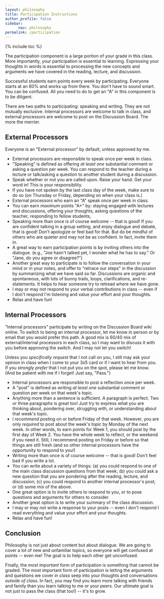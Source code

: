 ```yaml
---
layout: philosophy
title: Participation Instructions
author_profile: false
sidebar: 
      nav: philosophy
permalink: /participation
---
```


{% include toc %}

The participation component is a large portion of your grade in this class. More importantly, your participation is essential to learning. Expressing your thoughts in words is essential to processing the new concepts and arguments we have covered in the reading, lecture, and discussion.

Successful students earn points every week by participating. Everyone starts at an 80% and works up from there. You don't have to sound smart. You can be confused. All you need to do to get an "A" in this component is to be diligent. 

There are two paths to participating: speaking and writing. They are not mutually exclusive. Internal processors are welcome to talk in class, and external processors are welcome to post on the Discussion Board. The more the merrier.

## External Processors

Everyone is an "External processor" by default, unless approved by me. 

- External processors are responsible to speak once per week in class.  
- "Speaking" is defined as offering *at least one* substantial comment or asking a question per week. You can respond to the teacher during a lecture or talk/asking a question to another student during a discussion. 
- Speak whether or not you are called upon. Raise your hand. Get your word in! This is your responsibility.
- If you have not spoken by the last class day of the week, make sure to do so (on Thursday or Friday, depending on when your class is.)
- External processors who earn an "A" speak once per week in class. 
- You can earn *maximum* points "A+" by: staying engaged with lectures and discussions, offering your thoughts, asking questions of the teacher, responding to fellow students, 
- Speaking more than once is of course welcome -- that is good! If you are confident talking in a group setting, and enjoy dialogue and debate, that is good! Don't apologize or feel bad for that. But do be mindful of others who are quieter and may not be as confident. In fact, invite them in.
- A great way to earn participation points is by inviting others into the dialogue. (e.g., "Joe hasn't talked yet, I wonder what he has to say." Or "Jane, do you agree or disagree?")
- Another great way to participate is to follow the conversation in your mind or in your notes, and offer to "retrace our steps" in the discussion by summarizing what we have said so far. Discussions are organic and spontaneous, with lots of bunny trails, loops, clarifications, and re-statements. It helps to hear someone try to retread where we have gone.
- I may or may not respond to your verbal contributions in class -- even if I don't respond I'm listening and value your effort and your thoughts.
- Relax and have fun!


## Internal Processors 

"Internal processors" participate by writing on the Discussion Board wiki online. To switch to being an internal processor, let me know in person or by email that you would prefer this path. A good mix is 60/40 mix of external/internal processors in each class, so I may want to discuss it with you before approving the switch. And I may not let you switch! 

Unless you *specifically request* that I not call on you, I still may ask your opinion in class when I come to your 3x5 card or if I want to hear from you. If you *strongly prefer* that I not put you on the spot, please let me know. (And be patient with me if I forget! Just say, "Pass.")

- Internal processors are responsible to post a reflection once per week.
- A "post" is defined as writing *at least one* substantial comment or question per week on that week's topic. 
- Anything more than a sentence is sufficient. A paragraph is perfect. Two or three paragraphs is great too! Just try to express what you are thinking about, pondering over, struggling with, or understanding about that week's topic. 
- I *recommend* posting on or before Friday of that week. However, you are only *required* to post about the week's topic by Monday of the next week. In other words, to earn points for Week 1, you should post by the first day of Week 2. You have the whole week to reflect, or the weekend if you need it. Still, I recommend posting on Friday or before so that things are still fresh (and so other internal processors have the opportunity to respond to you!)
- Writing more than once is of course welcome -- that is good! Don't feel bad if you write a lot. 
- You can write about a variety of things: (a) you could respond to one of the main class discussion questions from that week; (b) you could ask a new question that you are pondering after the reading, lecture, and discussion; (c) you could respond to another internal processor's post; or (d) some mix of the above.
- One great option is to invite others to respond to you, or to pose questions and arguments for others to consider. 
- Another great option is to write your summary of the class discussion. 
- I may or may not write a response to your posts -- even I don't respond I read everything and value your effort and your thoughts. 
- Relax and have fun! 

## Conclusion

Philosophy is not just about content but about dialogue. We are going to cover a lot of new and unfamiliar topics, so everyone will get confused at points -- even me! The goal is to help each other get unconfused. 

Finally, the *most important* form of participation is something that cannot be graded. The most important form of participation is letting the arguments and questions we cover *in class* seep into your thoughts and conversations *outside of class*. In fact, you may find you learn more talking with friends and family than you learn talking to me or your peers. Our ultimate goal is not just to pass the class (that too!) -- it's to grow. 

